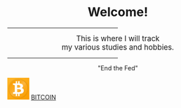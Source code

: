 <html>
    <head>
        <title>Nate Learns Stuff</title>
    </head>
    <body>
        <h1 style="text-align:center">Welcome!</h1>
        <hr width="50%"/>
        <!-- <hr/> is a horizontal line -->
        <p align="center"><big>This is where I will track <br/> my various studies and hobbies.</big></p>
        <hr width="50%"/>
        <p align="center" class="quote">"End the Fed"</p>
        <img src="bitcoin.jpg" alt="no image" height="50" width="50" />
	<a href="https://bitcoin.org/en/" target="_blank"> BITCOIN </a>
    </body>
</html>

